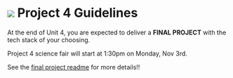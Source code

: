 # ![](https://ga-dash.s3.amazonaws.com/production/assets/logo-9f88ae6c9c3871690e33280fcf557f33.png) Project 4 Guidelines

At the end of Unit 4, you are expected to deliver a **FINAL PROJECT** with the tech stack of your choosing.

Project 4 science fair will start at 1:30pm on Monday, Nov 3rd. 

See the [final project readme](./final-project.md) for more details!!
